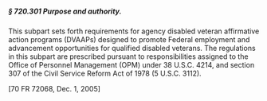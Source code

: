 ##### § 720.301 Purpose and authority. #####

This subpart sets forth requirements for agency disabled veteran affirmative action programs (DVAAPs) designed to promote Federal employment and advancement opportunities for qualified disabled veterans. The regulations in this subpart are prescribed pursuant to responsibilities assigned to the Office of Personnel Management (OPM) under 38 U.S.C. 4214, and section 307 of the Civil Service Reform Act of 1978 (5 U.S.C. 3112).

[70 FR 72068, Dec. 1, 2005]